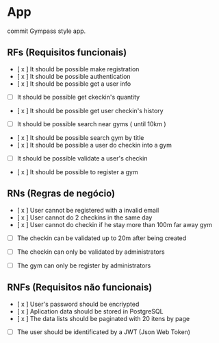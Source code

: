# App
commit
Gympass style app.

## RFs (Requisitos funcionais)

- [ x ] It should be possible make registration
- [ x ] It should be possible authentication
- [ x ] It should be possible get a user info
- [ ] It should be possible get ckeckin's quantity
- [ x ] It should be possible get user checkin's history
- [ ] It should be possible search near gyms ( until 10km )
- [ x ] It should be possible search gym by title
- [ x ] It should be possible a user do checkin into a gym
- [ ] It should be possible validate a user's checkin 
- [ x ] It should be possible to register a gym

## RNs (Regras de negócio)

- [ x ] User cannot be registered with a invalid email
- [ x ] User cannot do 2 checkins in the same day
- [ x ] User cannot do checkin if he stay more than 100m far away gym
- [ ] The checkin can be validated up to 20m after being created
- [ ] The checkin can only be validated by administrators 
- [ ] The gym can only be register by administrators 


## RNFs (Requisitos não funcionais)

- [ x ] User's password should be encriypted
- [ x ] Aplication data should be stored in PostgreSQL
- [ x ] The data lists should be paginated with 20 itens by page
- [ ] The user should be identificated by a JWT (Json Web Token)